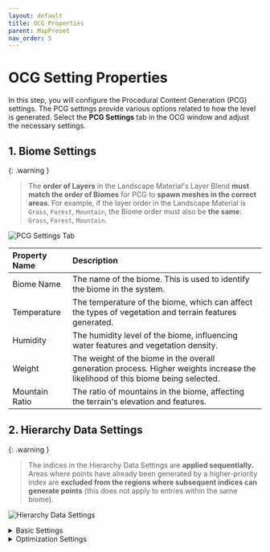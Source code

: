 ```yaml
---
layout: default
title: OCG Properties
parent: MapPreset
nav_order: 5
---
```


# OCG Setting Properties

In this step, you will configure the Procedural Content Generation (PCG) settings. The PCG settings provide various options related to how the level is generated. Select the **PCG Settings** tab in the OCG window and adjust the necessary settings.

## 1. Biome Settings

{: .warning }
> The **order of Layers** in the Landscape Material's Layer Blend **must match the order of Biomes** for PCG to **spawn meshes in the correct areas**.
> For example, if the layer order in the Landscape Material is `Grass`, `Forest`, `Mountain`, the Biome order must also be **the same**: `Grass`, `Forest`, `Mountain`.

![PCG Settings Tab](/assets/images/tutorials/basic_tutorial/biome_settings.png)

| Property Name  | Description                                                                                                                     |
| :------------- | :------------------------------------------------------------------------------------------------------------------------------ |
| Biome Name     | The name of the biome. This is used to identify the biome in the system.                                                        |
| Temperature    | The temperature of the biome, which can affect the types of vegetation and terrain features generated.                          |
| Humidity       | The humidity level of the biome, influencing water features and vegetation density.                                             |
| Weight         | The weight of the biome in the overall generation process. Higher weights increase the likelihood of this biome being selected. |
| Mountain Ratio | The ratio of mountains in the biome, affecting the terrain's elevation and features.                                            |

## 2. Hierarchy Data Settings

{: .warning }
> The indices in the Hierarchy Data Settings are **applied sequentially.**
> Areas where points have already been generated by a higher-priority index are **excluded from the regions where subsequent indices can generate points** (this does not apply to entries within the same biome).

![Hierarchy Data Settings](/assets/images/tutorials/basic_tutorial/hierarchy_data_settings.png)

<details markdown="1">
  <summary>Basic Settings</summary>

| Property Name                 | Description                                                                                                                                                                                                                                     |
| :---------------------------- | :---------------------------------------------------------------------------------------------------------------------------------------------------------------------------------------------------------------------------------------------- |
| Biome Name                    | The name of the biome. This is used to identify the biome in the system.                                                                                                                                                                        |
| Selected Landscape Layer Name | The name of the selected Landscape Layer. The biome will be applied to this layer. <br> If it shows `None`, the Biome Name may be incorrect, or the Landscape Material has not been set.                                                        |
| Seed                          | Sets the random seed. <br> This value determines the randomness when the biome's meshes are spawned. <br> Using the same seed will produce the same results.                                                                                    |
| Blending Ratio                | The blending ratio of the biome. This value determines how smoothly the boundary between biomes is blended. <br> A value of 0.0 results in a sharp boundary, while 1.0 is fully blended.                                                        |
| Points Per Square Meter       | Determines the density of points for spawning meshes in the biome. <br> This value controls how finely the biome's meshes are spawned. <br> For example, a value of 10 generates 10 points per square meter.                                    |
| Looseness                     | Determines the looseness of the points where the biome's meshes are spawned.                                                                                                                                                                    |
| Point Extents                 | Determines the size of the area where meshes will be spawned. <br> This value affects the calculation of the number of points and defines the spawning area size. <br> For example, 100 means meshes will spawn in a 100x100 square meter area. |
| Point Steepness               | Determines how far apart points will be from each other when spawned. <br> A higher value results in meshes being spawned further apart.                                                                                                        |
| Slope Limits                  | Determines the range of slopes on which meshes can be spawned. <br> For example, if Min Angle is 0° and Max Angle is 45°, meshes will only spawn on slopes between 0° and 45°.                                                                  |
| Transform Point               | Determines the transform of the point. <br> This value controls the position, rotation, and scale of the mesh when it is spawned.                                                                                                               |
| Pruning Overlapped Points     | Determines whether to remove overlapped points.                                                                                                                                                                                                 |
| Meshes                        | Selects the meshes to spawn. <br> This determines which meshes will be used when the biome's meshes are spawned. <br> You can select multiple meshes, and one will be chosen randomly.                                                          |
| Point Debug Color             | Sets the debug color for the points. <br> This value determines the debug color when points are spawned, allowing you to visually confirm their locations.                                                                                      |

</details>

<details markdown="1">
  <summary>Optimization Settings</summary>

| Property Name                  | Description                                                                                                                                                                                                                                                                   |
| :----------------------------- | :---------------------------------------------------------------------------------------------------------------------------------------------------------------------------------------------------------------------------------------------------------------------------- |
| WPO Disable Distance           | Determines the distance at which to disable World Position Offset (WPO). <br> Meshes beyond this distance will not have WPO applied. <br> For example, a value of 1000 means WPO is disabled for meshes more than 1000 meters away.                                           |
| Start Cull Distance            | Sets the distance at which culling begins.                                                                                                                                                                                                                                    |
| End Cull Distance              | Sets the distance at which culling ends. <br> This determines how far away a spawned mesh must be before it is culled (not rendered). <br> For example, with a Start Cull Distance of 1000 and an End Cull Distance of 2000, meshes will become invisible beyond 1000 meters. |
| Affect Distance Field Lighting | Determines whether the mesh affects Distance Field Lighting. <br> Enabling this allows the mesh to contribute to Distance Field Lighting. <br> This can impact performance, so it is recommended to enable it only when necessary.                                            |
| Execute on GPU                 | Determines whether to execute the generation on the GPU. <br> If enabled, meshes will be generated on the GPU.                                                                                                                                                                |

</details>
